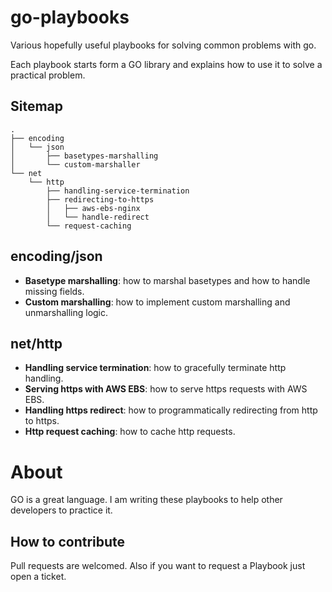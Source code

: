 # go-playbooks
Various hopefully useful playbooks for solving common problems with go.

Each playbook starts form a GO library and explains how to use it to solve a practical problem.


## Sitemap

```
.
├── encoding
│   └── json
│       ├── basetypes-marshalling
│       └── custom-marshaller
└── net
    └── http
        ├── handling-service-termination
        ├── redirecting-to-https
        │   ├── aws-ebs-nginx
        │   └── handle-redirect
        └── request-caching
```

## encoding/json

* <b>Basetype marshalling</b>: how to marshal basetypes and how to handle missing fields.
* <b>Custom marshalling</b>: how to implement custom marshalling and unmarshalling logic.

## net/http

* <b>Handling service termination</b>: how to gracefully terminate http handling.
* <b>Serving https with AWS EBS</b>: how to serve https requests with AWS EBS.
* <b>Handling https redirect</b>: how to programmatically redirecting from http to https.
* <b>Http request caching</b>: how to cache http requests.

# About

GO is a great language. I am writing these playbooks to help other developers to practice it.

## How to contribute

Pull requests are welcomed. Also if you want to request a Playbook just open a ticket.
